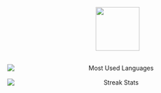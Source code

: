 <p align="center" ><img  src = "https://github.com/7oSkaaa/7oSkaaa/blob/main/Images/about_me.gif?raw=true" width = "100px"></p>
<br>
<div align="center" style="display: flex; flex-direction: column; gap: 16px;">
  <img src="https://github-readme-stats.vercel.app/api/top-langs/?username=vulture89&layout=compact&hide_border=true&langs_count=10&theme=tokyonight" alt="Most Used Languages">
  <img src="https://github-readme-streak-stats.herokuapp.com/?user=vulture89&hide_border=true&theme=tokyonight" alt="Streak Stats"><br>
</div>
<br>

